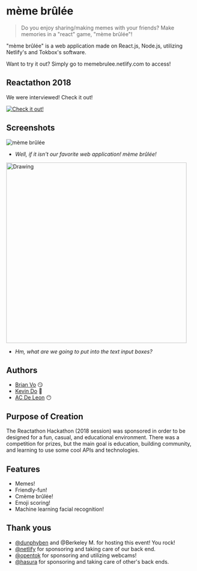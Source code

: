 # mème brûlée
>Do you enjoy sharing/making memes with your friends? Make memories in a "react" game, "mème brûlée"!

"mème brûlée" is a web application made on React.js, Node.js, utilizing Netlify's and Tokbox's software.

Want to try it out? Simply go to memebrulee.netlify.com to access!

## Reactathon 2018
We were interviewed! Check it out!

[![Check it out!](https://img.youtube.com/vi/MJlubZQ1uTo/hqdefault.jpg)](https://youtu.be/MJlubZQ1uTo)  

## Screenshots

![mème brûlée](https://i.imgur.com/Eck1Fzf.gif)
- <i>Well, if it isn't our favorite web application! mème brûlée!</i>

<img src="https://i.imgur.com/0Sb6Q1Z.png" alt="Drawing" style="width: 480px;"/>

- <i>Hm, what are we going to put into the text input boxes?</i>


## Authors
- [Brian Vo](http://github.com/bryevo) 😏
- [Kevin Do](http://github.com/Kevin-Do) 🤔
- [AC De Leon](http://github.com/acfromspace) 😶

## Purpose of Creation
The Reactathon Hackathon (2018 session) was sponsored in order to be designed for a fun, casual, and educational environment. There was a competition for prizes, but the main goal is education, building community, and learning to use some cool APIs and technologies.

## Features
- Memes!
- Friendly-fun!
- Cmème brûlée!
- Emoji scoring!
- Machine learning facial recognition!

## Thank yous

- [@dunphyben](https://github.com/dunphyben) and @Berkeley M. for hosting this event! You rock!
- [@netlify](https://github.com/netlify) for sponsoring and taking care of our back end.
- [@opentok](https://github.com/opentok) for sponsoring and utilizing webcams!
- [@hasura](https://github.com/hasura) for sponsoring and taking care of other's back ends.
